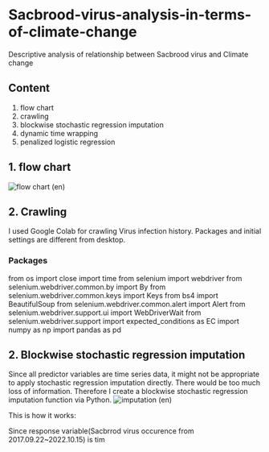 # Sacbrood-virus-analysis-in-terms-of-climate-change
Descriptive analysis of relationship between Sacbrood virus and Climate change

## Content
1. flow chart
2. crawling
3. blockwise stochastic regression imputation
4. dynamic time wrapping
5. penalized logistic regression

## 1. flow chart
![flow chart (en)](https://user-images.githubusercontent.com/108067353/199183520-ccee3593-e6d9-4286-a958-d7044f40ec85.png)

## 2. Crawling
I used Google Colab for crawling Virus infection history. Packages and initial settings are different from desktop.
### Packages
  from os import close
  import time
  from selenium import webdriver
  from selenium.webdriver.common.by import By
  from selenium.webdriver.common.keys import Keys
  from bs4 import BeautifulSoup
  from selenium.webdriver.common.alert import Alert
  from selenium.webdriver.support.ui import WebDriverWait
  from selenium.webdriver.support import expected_conditions as EC
  import numpy as np
  import pandas as pd
 
 ## 2. Blockwise stochastic regression imputation
 Since all predictor variables are time series data, it might not be appropriate to apply stochastic regression imputation directly. There would be too much loss of information. Therefore I create a blockwise stochastic regression imputation function via Python.
 ![imputation (en)](https://user-images.githubusercontent.com/108067353/199185234-976d1ee1-f67f-4211-8fd2-9aa7fcec8e3c.png)
 
 This is how it works:
 
 Since response variable(Sacbrrod virus occurence from 2017.09.22~2022.10.15) is tim
